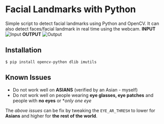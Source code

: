 # Facial Landmarks with Python
Simple script to detect facial landmarks using Python and OpenCV.
It can also detect faces/facial landmark in real time using the webcam.
**INPUT**
![Input](https://imgur.com/5tcH49U.jpg)
**OUTPUT**
![Output](https://imgur.com/b9bhQRb.png)

## Installation
`$ pip install opencv-python dlib imutils`

## Known Issues
- Do not work well on **ASIANS** (verified by an Asian - myself)
- Do not work well on people wearing **eye glasses, eye patches** and people with **no eyes** or **only one eye*

The _above issues_ can be fix by tweaking the `EYE_AR_THRESH` to lower for **Asians** and higher for **the rest of the world**.